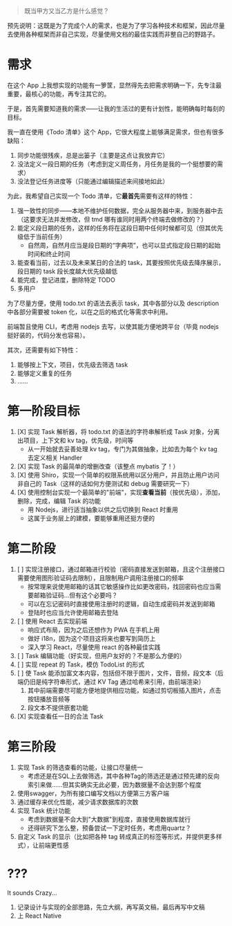 > 既当甲方又当乙方是什么感觉？

预先说明：这既是为了完成个人的需求，也是为了学习各种技术和框架，因此尽量去使用各种框架而非自己实现，尽量使用文档的最佳实践而非整自己的野路子。

# 需求

在这个 App 上我想实现的功能有一箩筐，显然得先去把需求明确一下，先专注最重要，最核心的功能，再专注其它的。

于是，首先需要知道我的需求——让我的生活过的更有计划性，能明确每时每刻的目标。

我一直在使用《Todo 清单》这个 App，它很大程度上能够满足需求，但也有很多缺陷：

1. 同步功能很残疾，总是出篓子（主要是这点让我放弃它）
2. 没法定义一段日期的任务（考虑到定义周任务，月任务是我的一个挺想要的需求）
3. 没法登记任务进度等（只能通过编辑描述来间接地如此）

为此，我希望自己实现一个 Todo 清单，它**最首先**需要有这样的特性：

1. 强一致性的同步——本地不维护任何数据，完全从服务器中来，到服务器中去（这要求无法并发修改，但 tmd 哪有谁同时用两个终端去做修改的？）
2. 能定义段日期的任务，这样的任务将在这段日期中任何时候都可见（但其优先级低于当前任务）
   - 自然周，自然月应当是段日期的“字典项”，也可以显式指定段日期的起始时间和终止时间
3. 能查看当前，过去以及未来某日的合法的 task，其要按照优先级去降序展示，段日期的 task 段长度越大优先级越低
4. 能完成，登记进度，删除特定 TODO
5. 多用户

为了尽量方便，使用 todo.txt 的语法去表示 task，其中各部分以及 description 中各部分需要被 token 化，以在之后的格式化等需求中利用。

前端暂且使用 CLI，考虑用 nodejs 去写，以使其能方便地跨平台（毕竟 nodejs 挺好装的，代码分发也容易）。

其次，还需要有如下特性：

1. 能够按上下文，项目，优先级去筛选 task
2. 能够定义重复的任务
3. ……

# 第一阶段目标

1. [X] 实现 Task 解析器，将 todo.txt 的语法的字符串解析成 Task 对象，分离出项目，上下文和 kv tag，优先级，时间等
   - 从一开始就去妥善处理 kv tag，专门为其做抽象，比如去为每个 kv tag 去定义相关 Handler
2. [X] 实现 Task 的最简单的增删改查（该整点 mybatis 了！）
3. [X] 使用 Shiro，实现一个简单的权限系统用以区分用户，并且防止用户访问非自己的 Task（这样的话如何方便测试和 debug 需要研究一下）
4. [X] 使用控制台实现一个最简单的"前端"，实现**查看当前**（按优先级），添加，删除，完成，编辑 Task 的功能
   - 用 Nodejs，进行适当抽象以供之后切换到 React 时重用
   - 这属于业务层上的建模，要能够重用还挺方便的

# 第二阶段

1. [ ] 实现注册接口，通过邮箱进行校验（密码直接发送到邮箱，且这个注册接口需要使用图形验证码去限制），且限制用户调用注册接口的频率
   - 按常理来说使用邮箱的话其它敏感操作比如更改密码，找回密码也应当需要邮箱验证码…但有这个必要吗？
   - 可以在忘记密码时直接使用注册时的逻辑，自动生成密码并发送到邮箱
   - 登陆时也应当允许使用邮箱去登陆
2. [ ] 使用 React 去实现前端
   - 响应式布局，因为之后还想作为 PWA 在手机上用
   - 做好 i18n，因为这个项目这将来也要写到简历上
   - 深入学习 React，尽量使用 react 的各种最佳实践
3. [ ] Task 编辑功能（好实现，但用户友好的？不是那么方便的）
4. [ ] 实现 repeat 的 Task，模仿 TodoList 的形式
5. [ ] 使 Task 能添加富文本内容，包括但不限于图片，文件，音频，段文本（后端仍旧是纯字符串形式，通过 KV Tag 通过哈希来引用，由前端渲染）
   1. 其中前端需要尽可能方便地提供相应功能，如通过剪切板插入图片，点击按钮播放音频等
   2. 段文本不提供嵌套功能
6. [X] 实现查看任一日的合法 Task

# 第三阶段

1. 实现 Task 的筛选查看的功能，让接口尽量统一
   - 考虑还是在SQL上去做筛选，其中各种Tag的筛选还是通过预先建的反向索引来做……但其实确实无此必要，因为数据量不会达到那个程度
2. 使用swagger，为所有接口编写文档以方便第三方客户端
3. 通过缓存来优化性能，减少请求数据库的次数
4. 实现 Task 统计功能
   - 考虑到数据量不会大到"大数据"到程度，直接使用数据库就行
   - 还得研究下怎么整，预备尝试一下定时任务，考虑用quartz？
5. 自定义 Task 的显示（比如把各种 tag 转成真正的标签等形式，并提供更多样式），让前端更性感

# ???

It sounds Crazy...

1. 记录设计与实现的全部思路，先立大纲，再写英文稿，最后再写中文稿
2. 上 React Native
